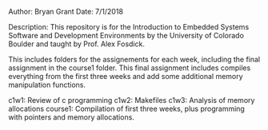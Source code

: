 Author: Bryan Grant
Date: 7/1/2018

Description:
This repository is for the Introduction to Embedded Systems Software and Development Environments by the University of Colorado Boulder and taught by Prof. Alex Fosdick.

This includes folders for the assignements for each week, including the final assignment in the course1 folder. This final assignment includes compiles everything from the first three weeks and add some additional memory manipulation functions.

c1w1: Review of c programming
c1w2: Makefiles
c1w3: Analysis of memory allocations
course1: Compilation of first three weeks, plus programming with pointers and memory allocations.

